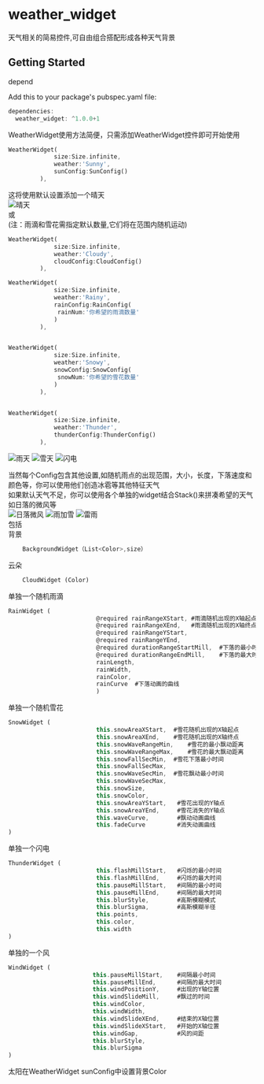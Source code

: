 # weather_widget

天气相关的简易控件,可自由组合搭配形成各种天气背景

## Getting Started
depend

Add this to your package's pubspec.yaml file:

```dart
dependencies:
  weather_widget: ^1.0.0+1
```

WeatherWidget使用方法简便，只需添加WeatherWidget控件即可开始使用

```dart
WeatherWidget(
             size:Size.infinite,
             weather:'Sunny',
             sunConfig:SunConfig()
         ),   
```
这将使用默认设置添加一个晴天  
![晴天](https://github.com/carendule/WeatherWidget/blob/master/image/1.gif)  
或  
(注：雨滴和雪花需指定默认数量,它们将在范围内随机运动)
```dart
WeatherWidget(
             size:Size.infinite,
             weather:'Cloudy',
             cloudConfig:CloudConfig()
         ),

WeatherWidget(
             size:Size.infinite,
             weather:'Rainy',
             rainConfig:RainConfig(
              rainNum:'你希望的雨滴数量' 
             )
         ),


WeatherWidget(
             size:Size.infinite,
             weather:'Snowy',
             snowConfig:SnowConfig(
              snowNum:'你希望的雪花数量' 
             )
         ),


WeatherWidget(
             size:Size.infinite,
             weather:'Thunder',
             thunderConfig:ThunderConfig()
         ),
```
![雨天](https://github.com/carendule/WeatherWidget/blob/master/image/2.gif)
![雪天](https://github.com/carendule/WeatherWidget/blob/master/image/3.gif)
![闪电](https://github.com/carendule/WeatherWidget/blob/master/image/4.gif)  

当然每个Config包含其他设置,如随机雨点的出现范围，大小，长度，下落速度和颜色等，你可以使用他们创造冰雹等其他特征天气  
如果默认天气不足，你可以使用各个单独的widget结合Stack()来拼凑希望的天气  
如日落的微风等  
![日落微风](https://github.com/carendule/WeatherWidget/blob/master/image/6.gif)
![雨加雪](https://github.com/carendule/WeatherWidget/blob/master/image/5.gif)
![雷雨](https://github.com/carendule/WeatherWidget/blob/master/image/7.gif)  
包括  
背景
```dart
    BackgroundWidget（List<Color>,size）
```  
云朵  
```dart
    CloudWidget (Color)
```
单独一个随机雨滴 
```dart
RainWidget (
                         @required rainRangeXStart, #雨滴随机出现的X轴起点
                         @required rainRangeXEnd,   #雨滴随机出现的X轴终点
                         @required rainRangeYStart,
                         @required rainRangeYEnd,
                         @required durationRangeStartMill,  #下落的最小时间
                         @required durationRangeEndMill,    #下落的最大时间
                         rainLength,
                         rainWidth,
                         rainColor,
                         rainCurve  #下落动画的曲线
                         )
```
单独一个随机雪花 
```dart
SnowWidget (
                         this.snowAreaXStart,  #雪花随机出现的X轴起点
                         this.snowAreaXEnd,    #雪花随机出现的X轴终点
                         this.snowWaveRangeMin,    #雪花的最小飘动距离
                         this.snowWaveRangeMax,    #雪花的最大飘动距离
                         this.snowFallSecMin,  #雪花下落最小时间
                         this.snowFallSecMax,  
                         this.snowWaveSecMin,  #雪花飘动最小时间
                         this.snowWaveSecMax,
                         this.snowSize,
                         this.snowColor,
                         this.snowAreaYStart,   #雪花出现的Y轴点
                         this.snowAreaYEnd,     #雪花消失的Y轴点
                         this.waveCurve,        #飘动动画曲线
                         this.fadeCurve         #消失动画曲线
)
```
单独一个闪电 
```dart
ThunderWidget (
                         this.flashMillStart,   #闪烁的最小时间
                         this.flashMillEnd,     #闪烁的最大时间
                         this.pauseMillStart,   #间隔的最小时间
                         this.pauseMillEnd,     #间隔的最大时间
                         this.blurStyle,        #高斯模糊模式
                         this.blurSigma,        #高斯模糊半径
                         this.points,
                         this.color,
                         this.width
)
```
单独的一个风 
```dart
WindWidget (
                        this.pauseMillStart,    #间隔最小时间
                        this.pauseMillEnd,      #间隔的最大时间
                        this.windPositionY,     #出现的Y轴位置
                        this.windSlideMill,     #飘过的时间
                        this.windColor,
                        this.windWidth,
                        this.windSlideXEnd,     #结束的X轴位置
                        this.windSlideXStart,   #开始的X轴位置
                        this.windGap,           #风的间距
                        this.blurStyle,
                        this.blurSigma
)
```

太阳在WeatherWidget sunConfig中设置背景Color
